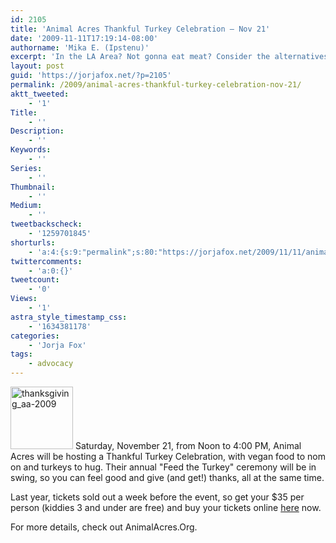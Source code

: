 ```yaml
---
id: 2105
title: 'Animal Acres Thankful Turkey Celebration — Nov 21'
date: '2009-11-11T17:19:14-08:00'
authorname: 'Mika E. (Ipstenu)'
excerpt: 'In the LA Area? Not gonna eat meat? Consider the alternatives and head on out to Animal Acres.'
layout: post
guid: 'https://jorjafox.net/?p=2105'
permalink: /2009/animal-acres-thankful-turkey-celebration-nov-21/
aktt_tweeted:
    - '1'
Title:
    - ''
Description:
    - ''
Keywords:
    - ''
Series:
    - ''
Thumbnail:
    - ''
Medium:
    - ''
tweetbackscheck:
    - '1259701845'
shorturls:
    - 'a:4:{s:9:"permalink";s:80:"https://jorjafox.net/2009/11/11/animal-acres-thankful-turkey-celebration-nov-21/";s:7:"tinyurl";s:26:"http://tinyurl.com/yf3qhty";s:4:"isgd";s:18:"http://is.gd/53mOe";s:5:"bitly";s:20:"http://bit.ly/4zyYx6";}'
twittercomments:
    - 'a:0:{}'
tweetcount:
    - '0'
Views:
    - '1'
astra_style_timestamp_css:
    - '1634381178'
categories:
    - 'Jorja Fox'
tags:
    - advocacy
---
```


<a href="//static.jorjafox.net/wordpress/2009/11/thanksgiving_aa-2009.jpg"><img src="//static.jorjafox.net/wordpress/2009/11/thanksgiving_aa-2009-100x100.jpg" alt="thanksgiving_aa-2009" title="thanksgiving_aa-2009" width="100" height="100" class="alignleft size-thumbnail wp-image-2106" /></a> Saturday, November 21, from Noon to 4:00 PM, Animal Acres will be hosting a Thankful Turkey Celebration, with vegan food to nom on and turkeys to hug.  Their annual "Feed the Turkey" ceremony will be in swing, so you can feel good and give (and get!) thanks, all at the same time.

Last year, tickets sold out a week before the event, so get your $35 per person (kiddies 3 and under are free) and buy your tickets online <a href="https://app.etapestry.com/hosted/AnimalAcres/EventRegistration.html">here</a> now.

For more details, check out AnimalAcres.Org.
